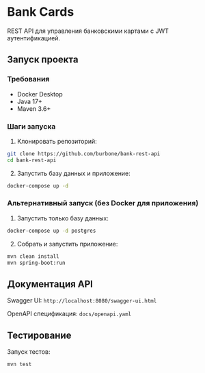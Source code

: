 # Bank Cards

REST API для управления банковскими картами с JWT аутентификацией.

## Запуск проекта

### Требования
- Docker Desktop
- Java 17+
- Maven 3.6+

### Шаги запуска

1. Клонировать репозиторий:
```bash
git clone https://github.com/burbone/bank-rest-api
cd bank-rest-api
```

2. Запустить базу данных и приложение:
```bash
docker-compose up -d
```

### Альтернативный запуск (без Docker для приложения)

1. Запустить только базу данных:
```bash
docker-compose up -d postgres
```

2. Собрать и запустить приложение:
```bash
mvn clean install
mvn spring-boot:run
```

## Документация API

Swagger UI: `http://localhost:8080/swagger-ui.html`

OpenAPI спецификация: `docs/openapi.yaml`

## Тестирование

Запуск тестов:
```bash
mvn test
```